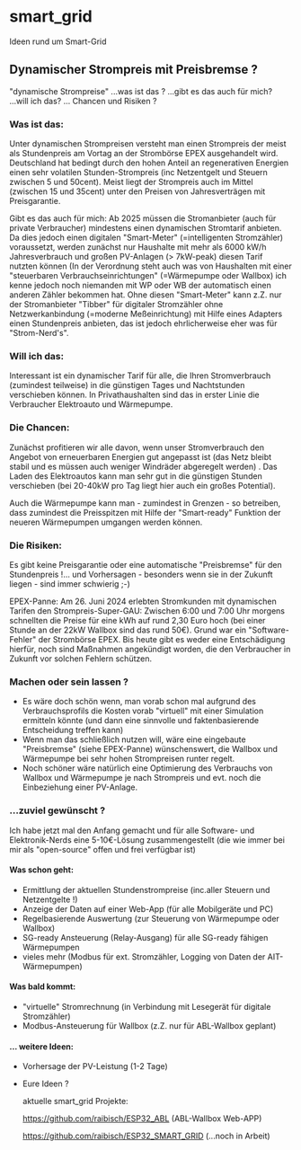 # smart_grid
Ideen rund um Smart-Grid

## Dynamischer Strompreis mit Preisbremse ?

"dynamische Strompreise" ...was ist das ? ...gibt es das auch für mich?  ...will ich das? ... Chancen und Risiken ?

### Was ist das:
Unter dynamischen Strompreisen versteht man einen Strompreis der meist als Stundenpreis am Vortag an der Strombörse EPEX ausgehandelt wird. Deutschland hat bedingt durch  den hohen Anteil an regenerativen Energien  einen sehr volatilen Stunden-Strompreis (inc Netzentgelt und Steuern zwischen 5 und 50cent). Meist liegt der Strompreis auch im Mittel (zwischen 15 und 35cent)  unter den Preisen von Jahresverträgen mit Preisgarantie.

Gibt es das auch für mich:
Ab 2025 müssen die Stromanbieter (auch für private Verbraucher)  mindestens einen dynamischen Stromtarif anbieten. Da dies jedoch einen digitalen "Smart-Meter" (=intelligenten Stromzähler) voraussetzt, werden zunächst nur Haushalte mit mehr als 6000 kW/h Jahresverbrauch und großen PV-Anlagen (> 7kW-peak)  diesen Tarif nutzten können (In der Verordnung steht auch was von Haushalten mit einer "steuerbaren Verbrauchseinrichtungen" (=Wärmepumpe oder Wallbox) ich kenne jedoch noch niemanden mit WP oder WB der automatisch einen anderen Zähler bekommen hat. Ohne diesen "Smart-Meter" kann z.Z. nur der Stromanbieter "Tibber"    für digitaler Stromzähler ohne Netzwerkanbindung (=moderne Meßeinrichtung)  mit Hilfe eines Adapters einen Stundenpreis anbieten, das ist jedoch ehrlicherweise eher was für "Strom-Nerd's".

### Will ich das:
Interessant ist ein dynamischer Tarif für alle, die Ihren Stromverbrauch (zumindest teilweise) in die günstigen Tages und Nachtstunden verschieben können.  In Privathaushalten sind das in erster Linie die Verbraucher Elektroauto und Wärmepumpe. 

### Die Chancen: 
Zunächst profitieren wir alle davon, wenn unser Stromverbrauch den Angebot von erneuerbaren Energien gut angepasst ist (das Netz bleibt stabil und es müssen auch weniger Windräder abgeregelt werden) . 
Das Laden des Elektroautos kann man sehr gut in die günstigen Stunden verschieben (bei 20-40kW pro Tag liegt hier auch ein großes Potential).  

Auch die Wärmepumpe kann man - zumindest in Grenzen - so betreiben, dass zumindest die Preisspitzen mit Hilfe der "Smart-ready" Funktion der neueren Wärmepumpen umgangen werden können.

### Die Risiken:
Es gibt keine Preisgarantie oder eine automatische "Preisbremse" für den Stundenpreis !... und Vorhersagen - besonders wenn sie in der Zukunft liegen - sind immer schwierig ;-)

EPEX-Panne: Am 26. Juni 2024 erlebten Stromkunden mit dynamischen Tarifen den Strompreis-Super-GAU: Zwischen 6:00 und 7:00  Uhr morgens schnellten die Preise für eine kWh auf rund 2,30 Euro hoch (bei einer Stunde an der  22kW Wallbox sind das rund 50€). 
Grund war ein "Software-Fehler" der Strombörse EPEX. Bis heute gibt es weder eine Entschädigung hierfür, noch  sind Maßnahmen angekündigt worden, die den Verbraucher in Zukunft vor solchen Fehlern schützen.

### Machen oder sein lassen ?
- Es wäre doch schön wenn, man vorab schon mal aufgrund des Verbrauchsprofils  die Kosten vorab "virtuell" mit einer Simulation ermitteln könnte (und dann eine sinnvolle und faktenbasierende Entscheidung treffen kann)
- Wenn man das schließlich nutzen will, wäre eine eingebaute "Preisbremse" (siehe EPEX-Panne) wünschenswert, die Wallbox und Wärmepumpe bei sehr hohen Strompreisen runter regelt.
- Noch schöner wäre natürlich eine Optimierung des Verbrauchs von Wallbox und Wärmepumpe je nach Strompreis und evt. noch die Einbeziehung einer PV-Anlage.

### ...zuviel gewünscht ?
Ich habe jetzt mal den Anfang gemacht und für alle Software- und Elektronik-Nerds eine 5-10€-Lösung zusammengestellt (die wie immer bei mir als "open-source" offen und frei verfügbar ist)
#### Was schon geht:
- Ermittlung der aktuellen Stundenstrompreise (inc.aller Steuern und Netzentgelte !)
- Anzeige der Daten auf einer Web-App (für alle Mobilgeräte und PC)
- Regelbasierende Auswertung (zur Steuerung von Wärmepumpe oder Wallbox)
- SG-ready Ansteuerung (Relay-Ausgang) für alle SG-ready fähigen  Wärmepumpen
- vieles mehr (Modbus für ext. Stromzähler,  Logging von Daten der AIT-Wärmepumpen)
#### Was bald kommt:
- "virtuelle" Stromrechnung (in Verbindung mit Lesegerät für digitale Stromzähler)
-  Modbus-Ansteuerung  für Wallbox (z.Z. nur für ABL-Wallbox geplant)
#### ... weitere Ideen:
- Vorhersage der PV-Leistung (1-2 Tage)
- Eure Ideen ?

  aktuelle smart_grid Projekte:
  
  https://github.com/raibisch/ESP32_ABL   (ABL-Wallbox Web-APP)

  https://github.com/raibisch/ESP32_SMART_GRID (...noch in Arbeit)
  
